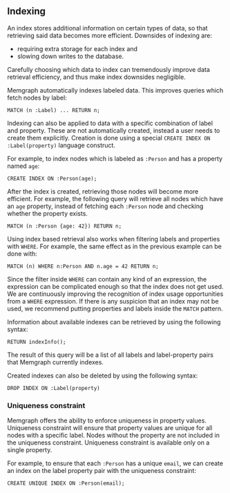 ## Indexing

An index stores additional information on certain types of data, so that
retrieving said data becomes more efficient. Downsides of indexing are:

  * requiring extra storage for each index and
  * slowing down writes to the database.

Carefully choosing which data to index can tremendously improve data retrieval
efficiency, and thus make index downsides negligible.

Memgraph automatically indexes labeled data. This improves queries
which fetch nodes by label:

```opencypher
MATCH (n :Label) ... RETURN n;
```

Indexing can also be applied to data with a specific combination of label and
property. These are not automatically created, instead a user needs to create
them explicitly. Creation is done using a special
`CREATE INDEX ON :Label(property)` language construct.

For example, to index nodes which is labeled as `:Person` and has a property
named `age`:

```opencypher
CREATE INDEX ON :Person(age);
```

After the index is created, retrieving those nodes will become more efficient.
For example, the following query will retrieve all nodes which have an `age`
property, instead of fetching each `:Person` node and checking whether the
property exists.

```opencypher
MATCH (n :Person {age: 42}) RETURN n;
```

Using index based retrieval also works when filtering labels and properties
with `WHERE`. For example, the same effect as in the previous example can be
done with:

```opencypher
MATCH (n) WHERE n:Person AND n.age = 42 RETURN n;
```

Since the filter inside `WHERE` can contain any kind of an expression, the
expression can be complicated enough so that the index does not get used. We
are continuously improving the recognition of index usage opportunities from a
`WHERE` expression. If there is any suspicion that an index may not be used,
we recommend putting properties and labels inside the `MATCH` pattern.


Information about available indexes can be retrieved by using the following
syntax:

```opencypher
RETURN indexInfo();
```
The result of this query will be a list of all labels and label-property pairs
that Memgraph currently indexes.


Created indexes can also be deleted by using the following syntax:
```opencypher
DROP INDEX ON :Label(property)
```

### Uniqueness constraint

Memgraph offers the ability to enforce uniqueness in property values. Uniqueness
constraint will ensure that property values are unique for all nodes with a
specific label. Nodes without the property are not included in the uniqueness
constraint. Uniqueness constraint is available only on a single property.

For example, to ensure that each `:Person` has a unique `email`, we can create
an index on the label property pair with the uniqueness constraint:
```opencypher
CREATE UNIQUE INDEX ON :Person(email);
```
